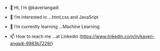 - 👋 Hi, I’m @kaveriangadi
- 👀 I’m interested in ...html,css and JavaSript
- 🌱 I’m currently learning ...Machine Learning

- 📫 How to reach me ...at Linkedin (https://www.linkedin.com/in/kaveri-angadi-9983b7229/)

<!---
kaveriangadi/kaveriangadi is a ✨ special ✨ repository because its `README.md` (this file) appears on your GitHub profile.
You can click the Preview link to take a look at your changes.
--->
